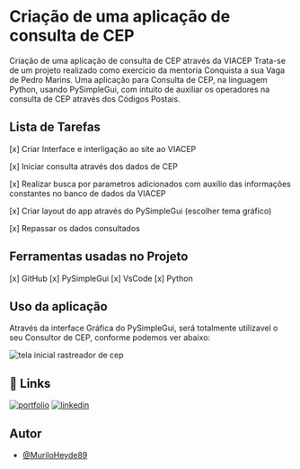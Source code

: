 # Criação de uma aplicação de consulta de CEP

Criação de uma aplicação de consulta de CEP através da VIACEP
Trata-se de um projeto realizado como exercício da mentoria Conquista a sua Vaga de Pedro Marins. 
Uma aplicação para Consulta de CEP, na linguagem Python, usando PySimpleGui, com intuito de auxiliar os operadores na consulta de CEP através dos Códigos Postais.


## Lista de Tarefas

[x] Criar Interface e interligação ao site ao VIACEP

[x] Iniciar consulta através dos dados de CEP

[x] Realizar busca por parametros adicionados com auxílio das informações constantes no banco de dados da VIACEP

[x] Criar layout do app através do PySimpleGui (escolher tema gráfico)

[x] Repassar os dados consultados


## Ferramentas usadas no Projeto

[x] GitHub
[x] PySimpleGui
[x] VsCode
[x] Python


## Uso da aplicação

Através da interface Gráfica do PySimpleGui, será totalmente utilizavel o seu Consultor de CEP, conforme podemos ver abaixo:

![tela inicial rastreador de cep](https://user-images.githubusercontent.com/115501310/199024052-89092ca4-a101-4e59-8032-09dcdb02dfb0.JPG)



## 🔗 Links
[![portfolio](https://img.shields.io/badge/my_portfolio-000?style=for-the-badge&logo=ko-fi&logoColor=white)](https://github.com/MuriloHeyde89/)
[![linkedin](https://img.shields.io/badge/linkedin-0A66C2?style=for-the-badge&logo=linkedin&logoColor=white)](https://www.linkedin.com/in/murilo-heyde/)


## Autor

- [@MuriloHeyde89](https://github.com/MuriloHeyde89)

